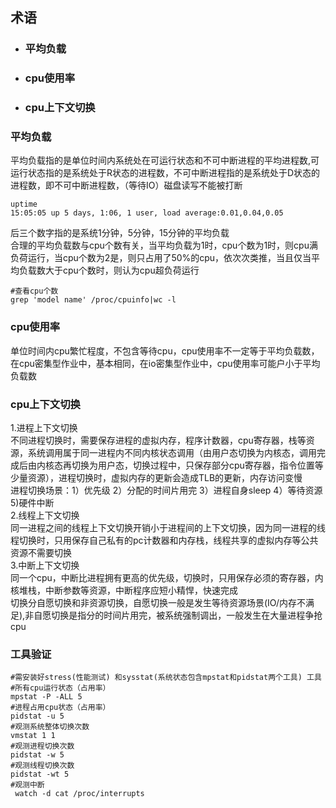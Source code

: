 ## 术语  
* ### 平均负载  
* ### cpu使用率  
* ### cpu上下文切换
### 平均负载  
  平均负载指的是单位时间内系统处在可运行状态和不可中断进程的平均进程数,可运行状态指的是系统处于R状态的进程数，不可中断进程指的是系统处于D状态的进程数，即不可中断进程数，（等待IO）磁盘读写不能被打断  
 ~~~
 uptime
 15:05:05 up 5 days, 1:06, 1 user, load average:0.01,0.04,0.05
 ~~~
 后三个数字指的是系统1分钟，5分钟，15分钟的平均负载  
 合理的平均负载数与cpu个数有关，当平均负载为1时，cpu个数为1时，则cpu满负荷运行，当cpu个数为2是，则只占用了50%的cpu，依次次类推，当且仅当平均负载数大于cpu个数时，则认为cpu超负荷运行  
 ~~~
 #查看cpu个数
 grep 'model name' /proc/cpuinfo|wc -l  
 ~~~
 ### cpu使用率
  单位时间内cpu繁忙程度，不包含等待cpu，cpu使用率不一定等于平均负载数，在cpu密集型作业中，基本相同，在io密集型作业中，cpu使用率可能户小于平均负载数

  ### cpu上下文切换  
  1.进程上下文切换   
  不同进程切换时，需要保存进程的虚拟内存，程序计数器，cpu寄存器，栈等资源，系统调用属于同一进程内不同内核状态调用（由用户态切换为内核态，调用完成后由内核态再切换为用户态，切换过程中，只保存部分cpu寄存器，指令位置等少量资源），进程切换时，虚拟内存的更新会造成TLB的更新，内存访问变慢  
  进程切换场景：1）优先级 2）分配的时间片用完 3）进程自身sleep 4）等待资源  5)硬件中断  
  2.线程上下文切换  
  同一进程之间的线程上下文切换开销小于进程间的上下文切换，因为同一进程的线程切换时，只用保存自己私有的pc计数器和内存栈，线程共享的虚拟内存等公共资源不需要切换  
  3.中断上下文切换  
同一个cpu，中断比进程拥有更高的优先级，切换时，只用保存必须的寄存器，内核堆栈，中断参数等资源，中断程序应短小精悍，快速完成  
切换分自愿切换和非资源切换，自愿切换一般是发生等待资源场景(IO/内存不满足),非自愿切换是指分的时间片用完，被系统强制调出，一般发生在大量进程争抢cpu

 ### 工具验证
 ~~~
 #需安装好stress(性能测试) 和sysstat(系统状态包含mpstat和pidstat两个工具) 工具  
 #所有cpu运行状态（占用率）
 mpstat -P -ALL 5
 #进程占用cpu状态（占用率）
 pidstat -u 5
 #观测系统整体切换次数
 vmstat 1 1
 #观测进程切换次数
 pidstat -w 5
 #观测线程切换次数
 pidstat -wt 5
 #观测中断
  watch -d cat /proc/interrupts
 ~~~

  
